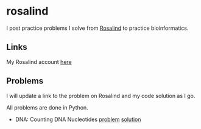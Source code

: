 # rosalind
I post practice problems I solve from [Rosalind](https://rosalind.info/problems/locations/) to practice bioinformatics.

## Links
My Rosalind account [here](https://rosalind.info/users/dinosawrfish/)

## Problems
I will update a link to the problem on Rosalind and my code solution as I go.

All problems are done in Python.

- DNA: Counting DNA Nucleotides [problem](https://rosalind.info/problems/dna/) [solution](https://github.com/dinosawrfish/rosalind/blob/master/solutions/dna.py)

